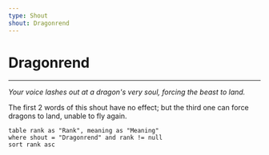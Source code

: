 ```yaml
---
type: Shout
shout: Dragonrend
---
```

# Dragonrend
---
*Your voice lashes out at a dragon's very soul, forcing the beast to land.*

The first 2 words of this shout have no effect; but the third one can force dragons to land, unable to fly again.

```dataview
table rank as "Rank", meaning as "Meaning"
where shout = "Dragonrend" and rank != null
sort rank asc
```